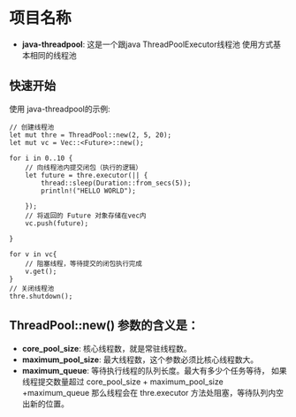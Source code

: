 # 项目名称
- **java-threadpool**: 这是一个跟java ThreadPoolExecutor线程池 使用方式基本相同的线程池


## 快速开始
使用 java-threadpool的示例:

    // 创建线程池
    let mut thre = ThreadPool::new(2, 5, 20);
    let mut vc = Vec::<Future>::new();

    for i in 0..10 {
        // 向线程池内提交闭包（执行的逻辑）
        let future = thre.executor(|| {
            thread::sleep(Duration::from_secs(5));
            println!("HELLO WORLD");

        });
        // 将返回的 Future 对象存储在vec内
        vc.push(future);

    }

    for v in vc{
        // 阻塞线程，等待提交的闭包执行完成
        v.get();
    }
    // 关闭线程池
    thre.shutdown();

## ThreadPool::new() 参数的含义是：

- **core_pool_size**: 核心线程数，就是常驻线程数。
- **maximum_pool_size**: 最大线程数，这个参数必须比核心线程数大。
- **maximum_queue**: 等待执行线程的队列长度。最大有多少个任务等待，
                   如果线程提交数量超过 core_pool_size + maximum_pool_size +maximum_queue
    那么线程会在 thre.executor 方法处阻塞，等待队列内空出新的位置。
